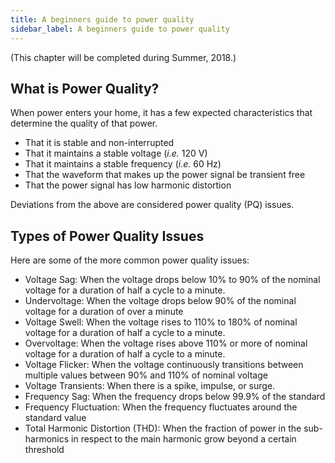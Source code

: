 ```yaml
---
title: A beginners guide to power quality
sidebar_label: A beginners guide to power quality
---
```


(This chapter will be completed during Summer, 2018.)

## What is Power Quality?

When power enters your home, it has a few expected characteristics that determine the quality of that power.
* That it is stable and non-interrupted
* That it maintains a stable voltage (*i.e.* 120 V)
* That it maintains a stable frequency (*i.e.* 60 Hz)
* That the waveform that makes up the power signal be transient free
* That the power signal has low harmonic distortion

Deviations from the above are considered power quality (PQ) issues.

## Types of Power Quality Issues

Here are some of the more common power quality issues:

* Voltage Sag: When the voltage drops below 10% to 90% of the nominal voltage for a duration of half a cycle to a minute.
* Undervoltage: When the voltage drops below 90% of the nominal voltage for a duration of over a minute
* Voltage Swell: When the voltage rises to 110% to 180% of nominal voltage for a duration of half a cycle to a minute.
* Overvoltage: When the voltage rises above 110% or more of nominal voltage for a duration of half a cycle to a minute.
* Voltage Flicker: When the voltage continuously transitions between multiple values between 90% and 110% of nominal voltage
* Voltage Transients: When there is a spike, impulse, or surge. 
* Frequency Sag: When the frequency drops below 99.9% of the standard
* Frequency Fluctuation: When the frequency fluctuates around the standard value
* Total Harmonic Distortion (THD): When the fraction of power in the sub-harmonics in respect to the main harmonic grow beyond a certain threshold
 


